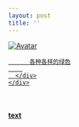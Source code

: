```yaml
---
layout: post
title: ''
---
```


<p class="imglist">

<div class="image-container">
  <a href="https://pic3.superbed.cn/item/5debccd7f1f6f81c505612e3.jpg"  data-fancybox="images">
    <img src="https://pic1.superbed.cn/item/5debcd08f1f6f81c50561dc7.jpg" alt="Avatar" class="image" />
    <div class="overlay">
      <div class="text">
        
          各种各样的绿色
        
      </div>
    </div>
  </a>
</div>








<a href="https://pic3.superbed.cn/item/5debccd7f1f6f81c505612e5.jpg" data-fancybox="images"><img src="" /></a>
<a href="https://pic3.superbed.cn/item/5debccd7f1f6f81c505612e7.jpg" data-fancybox="images"><img src="" /></a>
<a href="https://pic3.superbed.cn/item/5debccd7f1f6f81c505612ed.jpg" data-fancybox="images"><img src="" /></a>
<a href="https://pic3.superbed.cn/item/5debccd7f1f6f81c505612ef.jpg" data-fancybox="images"><img src="" /></a>
<a href="https://pic3.superbed.cn/item/5debccd7f1f6f81c505612f1.jpg" data-fancybox="images"><img src="" /></a>
<a href="https://pic3.superbed.cn/item/5debccd7f1f6f81c505612f7.jpg" data-fancybox="images"><img src="" /></a>
<a href="https://pic3.superbed.cn/item/5debccd7f1f6f81c505612fa.jpg" data-fancybox="images"><img src="" /></a>
<a href="https://pic3.superbed.cn/item/5debccd7f1f6f81c505612ff.jpg" data-fancybox="images"><img src="" /></a>
<a href="https://pic3.superbed.cn/item/5debccd7f1f6f81c50561301.jpg" data-fancybox="images"><img src="" /></a>
<a href="https://pic3.superbed.cn/item/5debccd7f1f6f81c50561304.jpg" data-fancybox="images"><img src="" /></a>
<a href="https://pic3.superbed.cn/item/5debccd7f1f6f81c50561308.jpg" data-fancybox="images"><img src="" /></a>
<a href="https://pic3.superbed.cn/item/5debccd7f1f6f81c5056130a.jpg" data-fancybox="images"><img src="" /></a>
<a href="https://pic3.superbed.cn/item/5debccd7f1f6f81c5056130d.jpg" data-fancybox="images"><img src="" /></a>
<a href="https://pic3.superbed.cn/item/5debccd7f1f6f81c50561310.jpg" data-fancybox="images"><img src="" /></a>
<a href="https://pic3.superbed.cn/item/5debccd7f1f6f81c50561313.jpg" data-fancybox="images"><img src="" /></a>
<a href="https://pic3.superbed.cn/item/5debccd7f1f6f81c50561315.jpg" data-fancybox="images"><img src="" /></a>
<a href="https://pic3.superbed.cn/item/5debccd7f1f6f81c50561318.jpg" data-fancybox="images"><img src="" /></a>
<a href="https://pic3.superbed.cn/item/5debccd7f1f6f81c5056131a.jpg" data-fancybox="images"><img src="" /></a>
<a href="https://pic3.superbed.cn/item/5debccd7f1f6f81c5056131d.jpg" data-fancybox="images"><img src="" /></a>
<a href="https://pic3.superbed.cn/item/5debccd7f1f6f81c50561320.jpg" data-fancybox="images"><img src="" /></a>
<a href="https://pic3.superbed.cn/item/5debccd7f1f6f81c50561322.jpg" data-fancybox="images"><img src="" /></a>
<a href="https://pic3.superbed.cn/item/5debccd7f1f6f81c50561324.jpg" data-fancybox="images"><img src="" /></a>
<a href="https://pic3.superbed.cn/item/5debccd7f1f6f81c50561326.jpg" data-fancybox="images"><img src="" /></a>
<a href="https://pic3.superbed.cn/item/5debccd7f1f6f81c50561328.jpg" data-fancybox="images"><img src="" /></a>
<a href="https://pic1.superbed.cn/item/5debcd08f1f6f81c50561dc2.jpg" data-fancybox="images"><img src="" /></a>
<a href="https://pic1.superbed.cn/item/5debcd08f1f6f81c50561dc5.jpg" data-fancybox="images"><img src="" /></a>
<a href="https://pic1.superbed.cn/item/5debcd08f1f6f81c50561dc7.jpg" data-fancybox="images"><img src="" /></a>
<a href="https://pic1.superbed.cn/item/5debcd08f1f6f81c50561dc9.jpg" data-fancybox="images"><img src="" /></a>
<a href="https://pic1.superbed.cn/item/5debcd08f1f6f81c50561dce.jpg" data-fancybox="images"><img src="" /></a>
<a href="https://pic1.superbed.cn/item/5debcd08f1f6f81c50561dd4.jpg" data-fancybox="images"><img src="" /></a>
<a href="https://pic1.superbed.cn/item/5debcd08f1f6f81c50561dd6.jpg" data-fancybox="images"><img src="" /></a>
<a href="https://pic1.superbed.cn/item/5debcd08f1f6f81c50561dd8.jpg" data-fancybox="images"><img src="" /></a>
<a href="https://pic1.superbed.cn/item/5debcd08f1f6f81c50561ddd.jpg" data-fancybox="images"><img src="" /></a>
<a href="https://pic1.superbed.cn/item/5debcd08f1f6f81c50561de2.jpg" data-fancybox="images"><img src="" /></a>
<a href="https://pic1.superbed.cn/item/5debcd08f1f6f81c50561de4.jpg" data-fancybox="images"><img src="" /></a>
<a href="https://pic1.superbed.cn/item/5debcd08f1f6f81c50561de6.jpg" data-fancybox="images"><img src="" /></a>
<a href="https://pic1.superbed.cn/item/5debcd08f1f6f81c50561de8.jpg" data-fancybox="images"><img src="" /></a>
<a href="https://pic1.superbed.cn/item/5debcd08f1f6f81c50561dea.jpg" data-fancybox="images"><img src="" /></a>
<a href="https://pic1.superbed.cn/item/5debcd08f1f6f81c50561dee.jpg" data-fancybox="images"><img src="" /></a>
<a href="https://pic1.superbed.cn/item/5debcd08f1f6f81c50561df0.jpg" data-fancybox="images"><img src="" /></a>
<a href="https://pic1.superbed.cn/item/5debcd08f1f6f81c50561df3.jpg" data-fancybox="images"><img src="" /></a>
<a href="https://pic1.superbed.cn/item/5debcd08f1f6f81c50561df5.jpg" data-fancybox="images"><img src="" /></a>
<a href="https://pic1.superbed.cn/item/5debcd08f1f6f81c50561df8.jpg" data-fancybox="images"><img src="" /></a>
<a href="https://pic1.superbed.cn/item/5debcd08f1f6f81c50561dfa.jpg" data-fancybox="images"><img src="" /></a>
<a href="https://pic1.superbed.cn/item/5debcd08f1f6f81c50561dfc.jpg" data-fancybox="images"><img src="" /></a>
<a href="https://pic1.superbed.cn/item/5debcd08f1f6f81c50561dfe.jpg" data-fancybox="images"><img src="" /></a>
<a href="https://pic1.superbed.cn/item/5debcd08f1f6f81c50561e00.jpg" data-fancybox="images"><img src="" /></a>
<a href="https://pic1.superbed.cn/item/5debcd08f1f6f81c50561e03.jpg" data-fancybox="images"><img src="" /></a>
<a href="https://pic1.superbed.cn/item/5debcd08f1f6f81c50561e05.jpg" data-fancybox="images"><img src="" /></a>


</p>


#### [text](/works/0004a.html)
